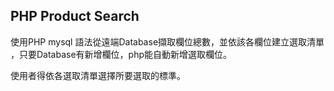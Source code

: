 ## PHP Product Search 
使用PHP mysql 語法從遠端Database擷取欄位總數，並依該各欄位建立選取清單
，只要Database有新增欄位，php能自動新增選取欄位。

使用者得依各選取清單選擇所要選取的標準。